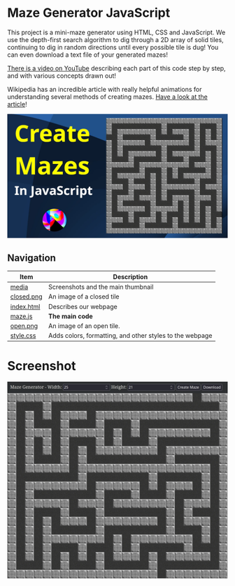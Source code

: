 # Maze Generator JavaScript

This project is a mini-maze generator using HTML, CSS and JavaScript. We use the depth-first search algorithm to dig through a 2D array of solid tiles, continuing to dig in random directions until every possible tile is dug! You can even download a text file of your generated mazes!

[There is a video on YouTube](https://www.youtube.com/watch?v=Qfajj84oGUo) describing each part of this code step by step, and with various concepts drawn out!

Wikipedia has an incredible article with really helpful animations for understanding several methods of creating mazes. [Have a look at the article](https://en.wikipedia.org/wiki/Maze_generation_algorithm)!

![Thumbnail](./media/thumbnail2.webp)

## Navigation

|                Item                |                       Description                        |
|------------------------------------|----------------------------------------------------------|
| [media](./media)                   | Screenshots and the main thumbnail                       |
| [closed.png](./closed.png)         | An image of a closed tile                                |
| [index.html](./index.html)         | Describes our webpage                                    |
| [maze.js](./maze.js)               | **The main code**                                        |
| [open.png](./open.png)             | An image of an open tile.                                |
| [style.css](./style.css)           | Adds colors, formatting, and other styles to the webpage |

# Screenshot

![Screenshot of Maze Generator](./media/screenshot.webp)
